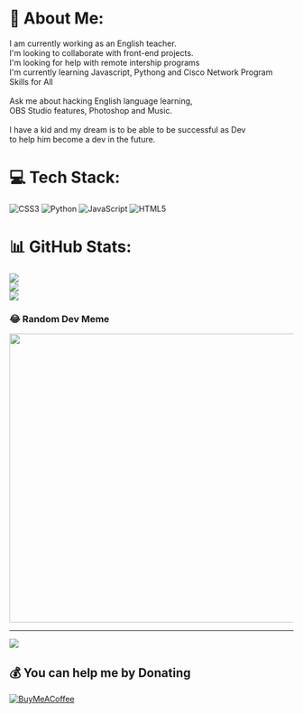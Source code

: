 # 💫 About Me:
I am currently working as an English teacher.<br>I'm looking to collaborate with front-end projects.<br>I'm looking for help with remote intership programs<br>I'm currently learning Javascript, Pythong and Cisco Network Program Skills for All<br><br>Ask me about hacking English language learning,<br>OBS Studio features, Photoshop and Music.<br><br>I have a kid and my dream is to be able to be successful as Dev<br>to help him become a dev in the future.


# 💻 Tech Stack:
![CSS3](https://img.shields.io/badge/css3-%231572B6.svg?style=plastic&logo=css3&logoColor=white) ![Python](https://img.shields.io/badge/python-3670A0?style=plastic&logo=python&logoColor=ffdd54) ![JavaScript](https://img.shields.io/badge/javascript-%23323330.svg?style=plastic&logo=javascript&logoColor=%23F7DF1E) ![HTML5](https://img.shields.io/badge/html5-%23E34F26.svg?style=plastic&logo=html5&logoColor=white)
# 📊 GitHub Stats:
![](https://github-readme-stats.vercel.app/api?username=lennyjspy&theme=dark&hide_border=false&include_all_commits=false&count_private=false)<br/>
![](https://github-readme-streak-stats.herokuapp.com/?user=lennyjspy&theme=dark&hide_border=false)<br/>
![](https://github-readme-stats.vercel.app/api/top-langs/?username=lennyjspy&theme=dark&hide_border=false&include_all_commits=false&count_private=false&layout=compact)

### 😂 Random Dev Meme
<img src="https://random-memer.herokuapp.com/" width="512px"/>

---
[![](https://visitcount.itsvg.in/api?id=lennyjspy&icon=0&color=0)](https://visitcount.itsvg.in)

  ## 💰 You can help me by Donating
  [![BuyMeACoffee](https://img.shields.io/badge/Buy%20Me%20a%20Coffee-ffdd00?style=for-the-badge&logo=buy-me-a-coffee&logoColor=black)](https://buymeacoffee.com/https://www.buymeacoffee.com/lenilsoncdY) 

  
<!-- Proudly created with GPRM ( https://gprm.itsvg.in ) -->

